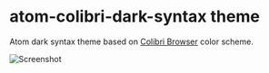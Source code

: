 # atom-colibri-dark-syntax theme

Atom dark syntax theme based on [Colibri Browser](https://colibri.opqr.co/) color scheme.

![Screenshot](http://i.imgur.com/SHrdNKc.png)
